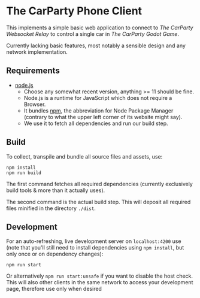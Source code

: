 # The CarParty Phone Client

This implements a simple basic web application to connect to _The CarParty Websocket Relay_ to control a single car in _The CarParty Godot Game_.

Currently lacking basic features, most notably a sensible design and any network implementation.

## Requirements

- [node.js](https://nodejs.org/en/)
  - Choose any somewhat recent version, anything >= 11 should be fine.
  - Node.js is a runtime for JavaScript which does not require a Browser.
  - It bundles [npm](https://www.npmjs.com/), the abbreviation for Node Package Manager (contrary to what the upper left corner of its website might say).
  - We use it to fetch all dependencies and run our build step.

## Build

To collect, transpile and bundle all source files and assets, use:

```
npm install
npm run build
```

The first command fetches all required dependencies (currently exclusively build tools & more than it actually uses).

The second command is the actual build step. This will deposit all required files minified in the directory `./dist`.

## Development

For an auto-refreshing, live development server on `localhost:4200` use (note that you'll still need to install dependencies using `npm install`, but only once or on dependency changes):

```
npm run start
```

Or alternatively `npm run start:unsafe` if you want to disable the host check. This will also other clients in the same network to access your development page, therefore use only when desired
